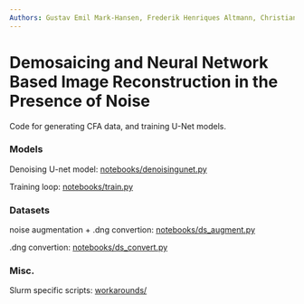 ```yaml
---
Authors: Gustav Emil Mark-Hansen, Frederik Henriques Altmann, Christian Igel & Ankit Kariryaa
---
```

# Demosaicing and Neural Network Based Image Reconstruction in the Presence of Noise

Code for generating CFA data, and training U-Net models.


### Models
Denoising U-net model: [notebooks/denoisingunet.py](notebooks/denoisingunet.py)

Training loop: [notebooks/train.py](notebooks/train.py)

### Datasets
noise augmentation + .dng convertion: [notebooks/ds_augment.py](notebooks/ds_augment.py)

.dng convertion: [notebooks/ds_convert.py](notebooks/ds_convert.py)

### Misc.
Slurm specific scripts: [workarounds/](workarounds/)
